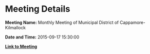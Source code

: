 # Meeting Details

**Meeting Name:** Monthly Meeting of Municipal District of Cappamore-Kilmallock

**Date and Time:** 2015-09-17 15:30:00

**[Link to Meeting](https://www.limerick.ie/council/whats-on/monthly-meeting-municipal-district-cappamore-kilmallock-19)**
